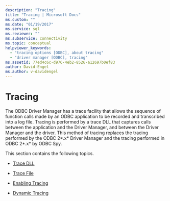 ```yaml
---
description: "Tracing"
title: "Tracing | Microsoft Docs"
ms.custom: ""
ms.date: "01/19/2017"
ms.service: sql
ms.reviewer: ""
ms.subservice: connectivity
ms.topic: conceptual
helpviewer_keywords: 
  - "tracing options [ODBC], about tracing"
  - "driver manager [ODBC], tracing"
ms.assetid: 77ed4c6c-d976-4eb2-8526-a12697b0ef83
author: David-Engel
ms.author: v-davidengel
---
```

# Tracing
The ODBC Driver Manager has a trace facility that allows the sequence of function calls made by an ODBC application to be recorded and transcribed into a log file. Tracing is performed by a trace DLL that captures calls between the application and the Driver Manager, and between the Driver Manager and the driver. This method of tracing replaces the tracing performed by the ODBC 2*.x* Driver Manager and the tracing performed in ODBC 2*.x* by ODBC Spy.  
  
 This section contains the following topics.  
  
-   [Trace DLL](../../../odbc/reference/develop-app/trace-dll.md)  
  
-   [Trace File](../../../odbc/reference/develop-app/trace-file.md)  
  
-   [Enabling Tracing](../../../odbc/reference/develop-app/enabling-tracing.md)  
  
-   [Dynamic Tracing](../../../odbc/reference/develop-app/dynamic-tracing.md)
